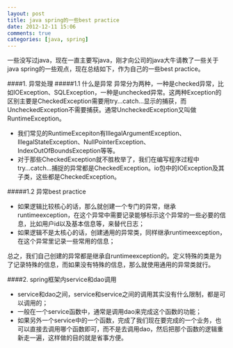 ```yaml
---
layout: post
title: java spring的一些best practice
date: 2012-12-11 15:06
comments: true
categories: [java, spring]
---
```

一些没写过java，现在一直主要写java，刚才向公司的java大牛请教了一些关于java spring的一些观点，现在总结如下，作为自己的一些best practice。

<!-- more -->

####1. 异常处理
#####1.1 什么是异常
异常分为两种，一种是checked异常，比如IOException、SQLException，一种是unchecked异常。这两种Exception的区别主要是CheckedException需要用try...catch...显示的捕获，而UncheckedException不需要捕获。通常UncheckedException又叫做RuntimeException。 

* 我们常见的RuntimeExcepiton有IllegalArgumentException、IllegalStateException、NullPointerException、IndexOutOfBoundsException等等。
* 对于那些CheckedException就不胜枚举了，我们在编写程序过程中try...catch...捕捉的异常都是CheckedException。io包中的IOException及其子类，这些都是CheckedException。


#####1.2 异常best practice
* 如果逻辑比较核心的话，那么就创建一个专门的异常，继承runtimeexception，在这个异常中需要记录能够标示这个异常的一些必要的信息，比如用户id以及基本信息等，来替代日志；
* 如果逻辑不是太核心的话，创建通用的异常类，同样继承runtimeexception，在这个异常里记录一些常用的信息；

总之，我们自己创建的异常都是继承自runtimeexception的。定义特殊的类是为了记录特殊的信息，而如果没有特殊的信息，那么就使用通用的异常类就行。

####2. spring框架内service和dao调用
* service和dao之间，service和service之间的调用其实没有什么限制，都是可以调用的；
* 一般在一个service函数中，通常是调用dao来完成这个函数的功能；
* 如果另外一个service中的一个函数，完成了我们现在要完成的一个业务，也可以直接去调用哪个函数即可，而不是去调用dao，然后把那个函数的逻辑重新走一遍，这样做的目的就是省事方便。
